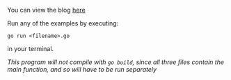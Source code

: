 You can view the blog [here](https://www.sohamkamani.com/golang/2018-06-17-golang-using-context-cancellation/)

Run any of the examples by executing:

```
go run <filename>.go
```

in your terminal.

*This program will not compile with `go build`, since all three files contain the main function, and so will have to be run separately*